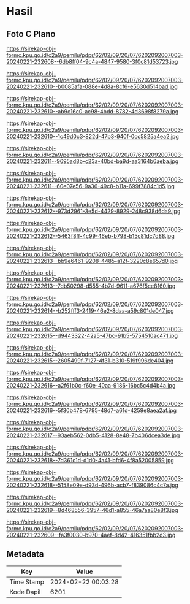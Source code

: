 # Hasil

## Foto C Plano

https://sirekap-obj-formc.kpu.go.id/c2a9/pemilu/pdpr/62/02/09/20/07/6202092007003-20240221-232608--6db8ff04-9c4a-4847-9580-3f0c81d53723.jpg

https://sirekap-obj-formc.kpu.go.id/c2a9/pemilu/pdpr/62/02/09/20/07/6202092007003-20240221-232610--b0085afa-088e-4d8a-8cf6-e5630d514bad.jpg

https://sirekap-obj-formc.kpu.go.id/c2a9/pemilu/pdpr/62/02/09/20/07/6202092007003-20240221-232610--ab9c16c0-ac98-4bdd-8782-4d3698f8279a.jpg

https://sirekap-obj-formc.kpu.go.id/c2a9/pemilu/pdpr/62/02/09/20/07/6202092007003-20240221-232610--1c49d0c3-822d-47b3-940f-0cc5825a4ea2.jpg

https://sirekap-obj-formc.kpu.go.id/c2a9/pemilu/pdpr/62/02/09/20/07/6202092007003-20240221-232611--9695ad8b-c23a-40bd-ba9d-aa3164b6aeba.jpg

https://sirekap-obj-formc.kpu.go.id/c2a9/pemilu/pdpr/62/02/09/20/07/6202092007003-20240221-232611--60e07e56-9a36-49c8-b11a-699f7884c1d5.jpg

https://sirekap-obj-formc.kpu.go.id/c2a9/pemilu/pdpr/62/02/09/20/07/6202092007003-20240221-232612--973d2961-3e5d-4429-8929-248c938d6da9.jpg

https://sirekap-obj-formc.kpu.go.id/c2a9/pemilu/pdpr/62/02/09/20/07/6202092007003-20240221-232612--5463f8ff-4c99-46eb-b798-b15c81dc7d88.jpg

https://sirekap-obj-formc.kpu.go.id/c2a9/pemilu/pdpr/62/02/09/20/07/6202092007003-20240221-232613--bb9e6461-9208-4485-a12f-3220c8e657d0.jpg

https://sirekap-obj-formc.kpu.go.id/c2a9/pemilu/pdpr/62/02/09/20/07/6202092007003-20240221-232613--7db50298-d555-4b7d-9611-a676f5ce8160.jpg

https://sirekap-obj-formc.kpu.go.id/c2a9/pemilu/pdpr/62/02/09/20/07/6202092007003-20240221-232614--b252fff3-2419-46e2-8daa-a59c801de047.jpg

https://sirekap-obj-formc.kpu.go.id/c2a9/pemilu/pdpr/62/02/09/20/07/6202092007003-20240221-232615--d9443322-42a5-47bc-91b5-5754510ac471.jpg

https://sirekap-obj-formc.kpu.go.id/c2a9/pemilu/pdpr/62/02/09/20/07/6202092007003-20240221-232615--2605499f-7127-4f31-b310-519f996de404.jpg

https://sirekap-obj-formc.kpu.go.id/c2a9/pemilu/pdpr/62/02/09/20/07/6202092007003-20240221-232616--a2f61b0c-f60e-40aa-9186-16bc5c4d4b4a.jpg

https://sirekap-obj-formc.kpu.go.id/c2a9/pemilu/pdpr/62/02/09/20/07/6202092007003-20240221-232616--5f30b478-6795-48d7-a61d-4259e8aea2af.jpg

https://sirekap-obj-formc.kpu.go.id/c2a9/pemilu/pdpr/62/02/09/20/07/6202092007003-20240221-232617--93aeb562-0db5-4128-8e48-7b406dcea3de.jpg

https://sirekap-obj-formc.kpu.go.id/c2a9/pemilu/pdpr/62/02/09/20/07/6202092007003-20240221-232618--7d361c1d-d1d0-4a41-bfd6-4f8a52005859.jpg

https://sirekap-obj-formc.kpu.go.id/c2a9/pemilu/pdpr/62/02/09/20/07/6202092007003-20240221-232618--5158e09e-d93d-496b-acb7-f839086c4c7a.jpg

https://sirekap-obj-formc.kpu.go.id/c2a9/pemilu/pdpr/62/02/09/20/07/6202092007003-20240221-232619--8d468556-3957-46d1-a855-46a7aa80e8f3.jpg

https://sirekap-obj-formc.kpu.go.id/c2a9/pemilu/pdpr/62/02/09/20/07/6202092007003-20240221-232609--fa3f0030-b970-4aef-8d42-416351fbb2d3.jpg


## Metadata

| Key        | Value               |
| ---------- | ------------------- |
| Time Stamp | 2024-02-22 00:03:28 |
| Kode Dapil | 6201                |



